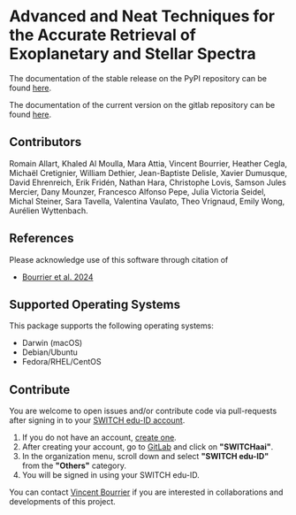 # **A**dvanced and **N**eat **T**echniques for the **A**ccurate **R**etrieval of **E**xoplanetary and **S**tellar **S**pectra

The documentation of the stable release on the PyPI repository can be found [here](https://obswww.unige.ch/~bourriev/antaress/doc/html/).

The documentation of the current version on the gitlab repository can be found [here](https://obswww.unige.ch/~bourriev/staging/antaress/doc/).


## Contributors
Romain Allart, Khaled Al Moulla, Mara Attia, Vincent Bourrier, Heather Cegla, Michaël Cretignier, William Dethier, Jean-Baptiste Delisle, Xavier Dumusque, David Ehrenreich, Erik Fridén, Nathan Hara, 
Christophe Lovis, Samson Jules Mercier, Dany Mounzer, Francesco Alfonso Pepe, Julia Victoria Seidel, Michal Steiner, Sara Tavella, Valentina Vaulato, Theo Vrignaud, Emily Wong, Aurélien Wyttenbach.


## References
Please acknowledge use of this software through citation of
- [Bourrier et al. 2024](https://ui.adsabs.harvard.edu/abs/2024arXiv240719012B/abstract)

## Supported Operating Systems
This package supports the following operating systems:
- Darwin (macOS)
- Debian/Ubuntu
- Fedora/RHEL/CentOS

## Contribute
You are welcome to open issues and/or contribute code via pull-requests after signing in to your [SWITCH edu-ID account](https://gitlab.unige.ch).

1. If you do not have an account, [create one](https://eduid.ch).
2. After creating your account, go to [GitLab](https://gitlab.unige.ch) and click on **"SWITCHaai"**.
3. In the organization menu, scroll down and select **"SWITCH edu-ID"** from the **"Others"** category.
4. You will be signed in using your SWITCH edu-ID.

You can contact [Vincent Bourrier](mailto:vincent.bourrier@unige.ch) if you are interested in collaborations and developments of this project. 

